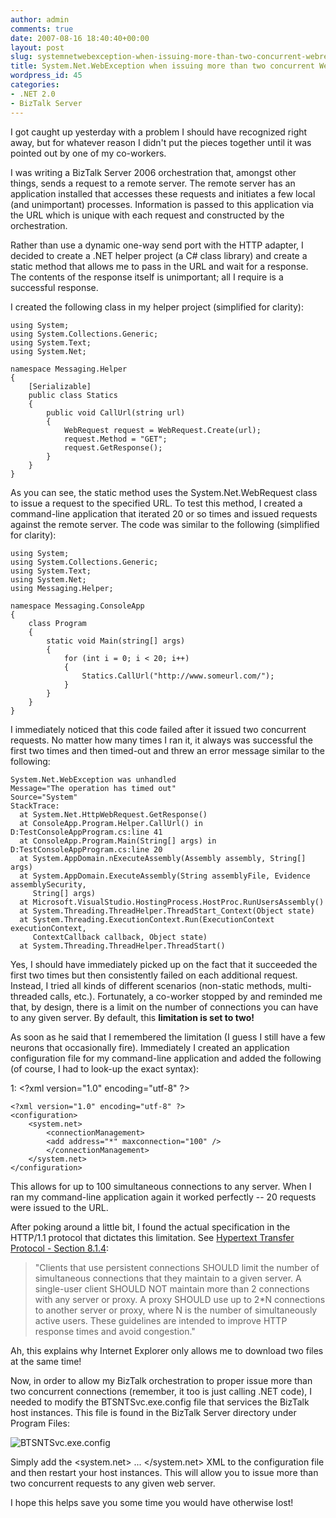 ```yaml
---
author: admin
comments: true
date: 2007-08-16 18:40:40+00:00
layout: post
slug: systemnetwebexception-when-issuing-more-than-two-concurrent-webrequests
title: System.Net.WebException when issuing more than two concurrent WebRequest's
wordpress_id: 45
categories:
- .NET 2.0
- BizTalk Server
---
```


I got caught up yesterday with a problem I should have recognized right away, but for whatever reason I didn't put the pieces together until it was pointed out by one of my co-workers.

I was writing a BizTalk Server 2006 orchestration that, amongst other things, sends a request to a remote server. The remote server has an application installed that accesses these requests and initiates a few local (and unimportant) processes. Information is passed to this application via the URL which is unique with each request and constructed by the orchestration.

Rather than use a dynamic one-way send port with the HTTP adapter, I decided to create a .NET helper project (a C# class library) and create a static method that allows me to pass in the URL and wait for a response. The contents of the response itself is unimportant; all I require is a successful response.

I created the following class in my helper project (simplified for clarity):

	using System;
	using System.Collections.Generic; 
	using System.Text; 
	using System.Net; 
	
	namespace Messaging.Helper 
	{
		[Serializable] 
		public class Statics 
		{
			public void CallUrl(string url)
			{
				WebRequest request = WebRequest.Create(url);
				request.Method = "GET";
				request.GetResponse();
			}
		}
	}

As you can see, the static method uses the System.Net.WebRequest class to issue a request to the specified URL. To test this method, I created a command-line application that iterated 20 or so times and issued requests against the remote server. The code was similar to the following (simplified for clarity):

	using System;
	using System.Collections.Generic;
	using System.Text;
	using System.Net;
	using Messaging.Helper;
	
	namespace Messaging.ConsoleApp
	{
		class Program
		{
			static void Main(string[] args)
			{
				for (int i = 0; i < 20; i++)
				{
					Statics.CallUrl("http://www.someurl.com/");
				}
			}
		}
	}

I immediately noticed that this code failed after it issued two concurrent requests. No matter how many times I ran it, it always was successful the first two times and then timed-out and threw an error message similar to the following:

    System.Net.WebException was unhandled
    Message="The operation has timed out"
    Source="System"
    StackTrace:
      at System.Net.HttpWebRequest.GetResponse()
      at ConsoleApp.Program.Helper.CallUrl() in D:TestConsoleAppProgram.cs:line 41
      at ConsoleApp.Program.Main(String[] args) in D:TestConsoleAppProgram.cs:line 20
      at System.AppDomain.nExecuteAssembly(Assembly assembly, String[] args)
      at System.AppDomain.ExecuteAssembly(String assemblyFile, Evidence assemblySecurity,
         String[] args)
      at Microsoft.VisualStudio.HostingProcess.HostProc.RunUsersAssembly()
      at System.Threading.ThreadHelper.ThreadStart_Context(Object state)
      at System.Threading.ExecutionContext.Run(ExecutionContext executionContext,
         ContextCallback callback, Object state)
      at System.Threading.ThreadHelper.ThreadStart()

Yes, I should have immediately picked up on the fact that it succeeded the first two times but then consistently failed on each additional request. Instead, I tried all kinds of different scenarios (non-static methods, multi-threaded calls, etc.). Fortunately, a co-worker stopped by and reminded me that, by design, there is a limit on the number of connections you can have to any given server. By default, this **limitation is set to two!**

As soon as he said that I remembered the limitation (I guess I still have a few neurons that occasionally fire). Immediately I created an application configuration file for my command-line application and added the following (of course, I had to look-up the exact syntax):

<span class="lnum">   1:  </span><span class="kwrd"><?</span><span class="html">xml</span> <span class="attr">version</span><span class="kwrd">="1.0"</span> <span class="attr">encoding</span><span class="kwrd">="utf-8"</span> ?<span class="kwrd">></span>

	<?xml version="1.0" encoding="utf-8" ?>
	<configuration>
		<system.net>
			<connectionManagement>
			<add address="*" maxconnection="100" />
			</connectionManagement>
		</system.net>
	</configuration>

This allows for up to 100 simultaneous connections to any server. When I ran my command-line application again it worked perfectly -- 20 requests were issued to the URL.

After poking around a little bit, I found the actual specification in the HTTP/1.1 protocol that dictates this limitation. See [Hypertext Transfer Protocol - Section 8.1.4](http://www.w3.org/Protocols/rfc2616/rfc2616-sec8.html#sec8.1.4):


> "Clients that use persistent connections SHOULD limit the number of simultaneous connections that they maintain to a given server. A single-user client SHOULD NOT maintain more than 2 connections with any server or proxy. A proxy SHOULD use up to 2*N connections to another server or proxy, where N is the number of simultaneously active users. These guidelines are intended to improve HTTP response times and avoid congestion."

Ah, this explains why Internet Explorer only allows me to download two files at the same time!

Now, in order to allow my BizTalk orchestration to proper issue more than two concurrent connections (remember, it too is just calling .NET code), I needed to modify the BTSNTSvc.exe.config file that services the BizTalk host instances. This file is found in the BizTalk Server directory under Program Files:

![BTSNTSvc.exe.config](https://wadewegner.blob.core.windows.net/wordpress/content/binary/WindowsLiveWriter/e8c3b063ce21_A687/image_thumb.png)

Simply add the <system.net> ... </system.net> XML to the configuration file and then restart your host instances. This will allow you to issue more than two concurrent requests to any given web server.

I hope this helps save you some time you would have otherwise lost!